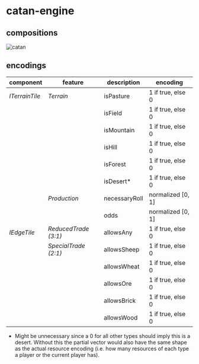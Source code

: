 # catan-engine

## compositions 

![catan](https://user-images.githubusercontent.com/77629956/235498003-7aab05e6-09df-458a-8363-c634a2dd98ac.svg)

## encodings

| component      | feature              | description   | encoding          |
|----------------|----------------------|---------------|-------------------|
| _ITerrainTile_ | _Terrain_            | isPasture     | 1 if true, else 0 |
|                |                      | isField       | 1 if true, else 0 |
|                |                      | isMountain    | 1 if true, else 0 |
|                |                      | isHill        | 1 if true, else 0 |
|                |                      | isForest      | 1 if true, else 0 |
|                |                      | isDesert*     | 1 if true, else 0 |
|                | _Production_         | necessaryRoll | normalized [0, 1] |
|                |                      | odds          | normalized [0, 1] |
| _IEdgeTile_    | _ReducedTrade (3:1)_ | allowsAny     | 1 if true, else 0 |
|                | _SpecialTrade (2:1)_ | allowsSheep   | 1 if true, else 0 |
|                |                      | allowsWheat   | 1 if true, else 0 |
|                |                      | allowsOre     | 1 if true, else 0 |
|                |                      | allowsBrick   | 1 if true, else 0 |
|                |                      | allowsWood    | 1 if true, else 0 |

* Might be unnecessary since a 0 for all other types should imply this is a desert. Without this the partial vector would also have the same shape as the actual resource encoding (i.e. how many resources of each type a player or the current player has).

